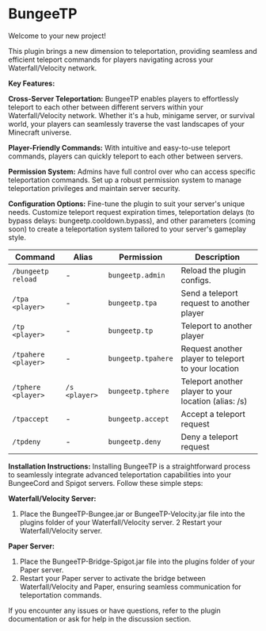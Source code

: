 # BungeeTP  
Welcome to your new project!

This plugin brings a new dimension to teleportation, providing seamless and efficient teleport commands for players navigating across your Waterfall/Velocity network.


**Key Features:**

**Cross-Server Teleportation:** BungeeTP enables players to effortlessly teleport to each other between different servers within your Waterfall/Velocity network. Whether it's a hub, minigame server, or survival world, your players can seamlessly traverse the vast landscapes of your Minecraft universe.

**Player-Friendly Commands:** With intuitive and easy-to-use teleport commands, players can quickly teleport to each other between servers.

**Permission System:** Admins have full control over who can access specific teleportation commands. Set up a robust permission system to manage teleportation privileges and maintain server security.

**Configuration Options:** Fine-tune the plugin to suit your server's unique needs. Customize teleport request expiration times, teleportation delays (to bypass delays: bungeetp.cooldown.bypass), and other parameters (coming soon) to create a teleportation system tailored to your server's gameplay style.

| Command               | Alias      | Permission           | Description                                     |
|-----------------------|------------|----------------------|-------------------------------------------------|
| `/bungeetp reload`       | -          | `bungeetp.admin`       | Reload the plugin configs.       |
| `/tpa <player>`       | -          | `bungeetp.tpa`       | Send a teleport request to another player       |
| `/tp <player>`        | -          | `bungeetp.tp`        | Teleport to another player                      |
| `/tpahere <player>`   | -          | `bungeetp.tpahere`   | Request another player to teleport to your location|
| `/tphere <player>`    | `/s <player>`| `bungeetp.tphere`  | Teleport another player to your location (alias: /s)|
| `/tpaccept`           | -          | `bungeetp.accept`    | Accept a teleport request                       |
| `/tpdeny`             | -          | `bungeetp.deny`      | Deny a teleport request                         |


**Installation Instructions:**
Installing BungeeTP is a straightforward process to seamlessly integrate advanced teleportation capabilities into your BungeeCord and Spigot servers. Follow these simple steps:

**Waterfall/Velocity Server:**
1. Place the BungeeTP-Bungee.jar or BungeeTP-Velocity.jar file into the plugins folder of your Waterfall/Velocity server.
2 Restart your Waterfall/Velocity server.

**Paper Server:**
1. Place the BungeeTP-Bridge-Spigot.jar file into the plugins folder of your Paper server.
2. Restart your Paper server to activate the bridge between Waterfall/Velocity and Paper, ensuring seamless communication for teleportation commands.

If you encounter any issues or have questions, refer to the plugin documentation or ask for help in the discussion section.
